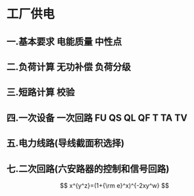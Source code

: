 # 工厂供电

## 一.基本要求 电能质量 中性点

## 二.负荷计算 无功补偿 负荷分级

## 三.短路计算 校验

## 四.一次设备 一次回路 FU QS QL QF T TA TV

## 五.电力线路(导线截面积选择)

## 七.二次回路(六安路器的控制和信号回路)


$$ x^{y^z}=(1+{\rm e}^x)^{-2xy^w} $$